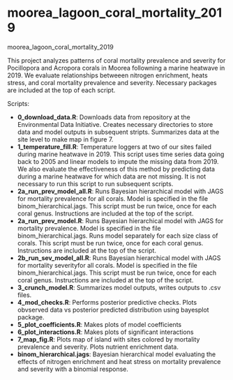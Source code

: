 # moorea_lagoon_coral_mortality_2019
moorea_lagoon_coral_mortality_2019

This project analyzes patterns of coral mortality prevalence and severity for Pocillopora and Acropora corals in Moorea followning a marine heatwave in 2019. We evaluate relationships betweeen nitrogen enrichment, heats stress, and coral mortality prevalence and severity. Necessary packages are included at the top of each script. 

Scripts:
*  **0_download_data.R**: Downloads data from repository at the Environmental Data Initiative. Creates necessary directories to store data and model outputs in subsequent stripts. Summarizes data at the site level to make map in figure 7.
*  **1_temperature_fill.R**: Temperature loggers at two of our sites failed during marine heatwave in 2019. This script uses time series data going back to 2005 and linear models to impute the missing data from 2019. We also evaluate the effectiveness of this method by predicting data during a marine heatwave for which data are not missing. It is not necessary to run this script to run subsequent scripts.
*  **2a_run_prev_model_all.R**: Runs Bayesian hierarchical model with JAGS for mortality prevalence for all corals. Model is specified in the file binom_hierarchical.jags. This script must be run twice, once for each coral genus. Instructions are included at the top of the script. 
*  **2a_run_prev_model.R**: Runs Bayesian hierarchical model with JAGS for mortality prevalence. Model is specified in the file binom_hierarchical.jags. Runs model separately for each size class of corals. This script must be run twice, once for each coral genus. Instructions are included at the top of the script. 
*  **2b_run_sev_model_all.R**: Runs Bayesian hierarchical model with JAGS for mortality severityfor all corals. Model is specified in the file binom_hierarchical.jags. This script must be run twice, once for each coral genus. Instructions are included at the top of the script. 
*  **3_crunch_model.R**: Summarizes model outputs, writes outputs to .csv files.
*  **4_mod_checks.R**: Performs posterior predictive checks. Plots obvserved data vs posterior predicted distribution using bayesplot package.
*  **5_plot_coefficients.R**: Makes plots of model coefficients 
*  **6_plot_interactions.R**: Makes plots of significant interactions 
*  **7_map_fig.R**: Plots map of island with sites colored by mortality prevalence and severity. Plots nutrient enrichment data. 
*  **binom_hierarchical.jags**: Bayesian hierarchical model evaluating the effects of nitrogen enrichment and heat stress on mortality prevalence and severity with a binomial response.

